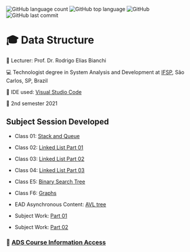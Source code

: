 ![GitHub language count](https://img.shields.io/github/languages/count/souzafcharles/Data-Structure)
![GitHub top language](https://img.shields.io/github/languages/top/souzafcharles/Data-Structure)
![GitHub](https://img.shields.io/github/license/souzafcharles/Data-Structure)
![GitHub last commit](https://img.shields.io/github/last-commit/souzafcharles/Data-Structure)


# :mortar_board: Data Structure

:triangular_flag_on_post: Lecturer: Prof. Dr. Rodrigo Elias Bianchi

:computer: Technologist degree in System Analysis and Development at [IFSP](https://www.ifsp.edu.br/), São Carlos, SP, Brazil

:triangular_ruler: IDE used: [Visual Studio Code](https://code.visualstudio.com/)

:calendar: 2nd semester 2021

## Subject Session Developed

- Class 01: [Stack and Queue](https://github.com/souzafcharles/Data-Structure/tree/master/Class_A1_Stack_Queue)
- Class 02: [Linked List Part 01](https://github.com/souzafcharles/Data-Structure/tree/master/Class_B2_Linked_List)
- Class 03: [Linked List Part 02](https://github.com/souzafcharles/Data-Structure/tree/master/Class_C3_Linked_List)
- Class 04: [Linked List Part 03](https://github.com/souzafcharles/Data-Structure/tree/master/Class_D4_Linked_List)
- Class E5: [Binary Search Tree](https://github.com/souzafcharles/Data-Structure/tree/master/Class_E5_Binary_Search_Tree)
- Class F6: [Graphs](https://github.com/souzafcharles/Data-Structure/tree/master/Class_F6_Graphs)

- EAD Asynchronous Content: [AVL tree](https://github.com/souzafcharles/Data-Structure/tree/master/EAD_AsynchronousContent_AVL_tree)

- Subject Work: [Part 01](https://github.com/souzafcharles/Data-Structure/tree/master/Subjectwork_Part_01)
- Subject Work: [Part 02](https://github.com/souzafcharles/Data-Structure/tree/master/Subjectwork_Part_02)


### :link: [ADS Course Information Access](https://scl.ifsp.edu.br/index.php/cursos.html?id=116:ads&catid=61)
